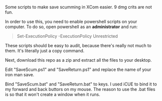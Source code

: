 Some scripts to make save scumming in XCom easier. 9 dmg crits are not fun.

In order to use this, you need to enable powershell scripts on your computer. To do so, open powershell as an <b>administrator</b> and run:

>Set-ExecutionPolicy -ExecutionPolicy Unrestricted

These scripts should be easy to audit, because there's really not much to them. It's literally just a copy command.

Next, download this repo as a zip and extract all the files to your desktop.

Edit "SaveScum.ps1" and "SaveReturn.ps1" and replace the name of your iron man save.

Bind "SaveScum.bat" and "SaveReturn.bat" to keys. I used iCUE to bind it to my forward and back buttors on my mouse. The reason to use the .bat files is so that it won't create a window when it runs.
